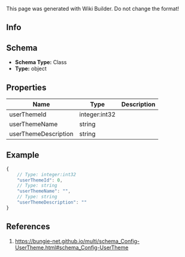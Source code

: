 <span class="wiki-builder">This page was generated with Wiki Builder. Do not change the format!</span>

## Info

## Schema
* **Schema Type:** Class
* **Type:** object

## Properties
Name | Type | Description
---- | ---- | -----------
userThemeId | integer:int32 | 
userThemeName | string | 
userThemeDescription | string | 

## Example
```javascript
{
    // Type: integer:int32
    "userThemeId": 0,
    // Type: string
    "userThemeName": "",
    // Type: string
    "userThemeDescription": ""
}

```

## References
1. https://bungie-net.github.io/multi/schema_Config-UserTheme.html#schema_Config-UserTheme
